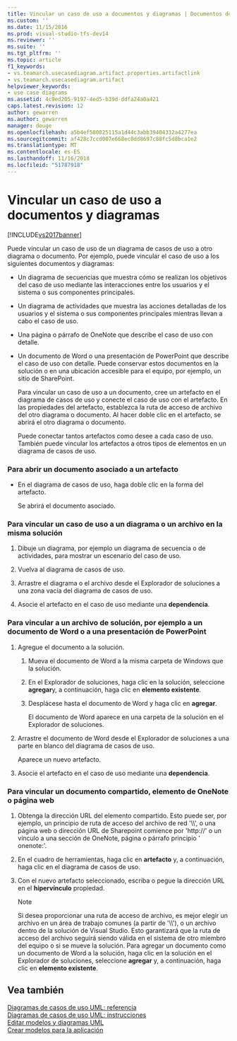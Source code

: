 ```yaml
---
title: Vincular un caso de uso a documentos y diagramas | Documentos de Microsoft
ms.custom: ''
ms.date: 11/15/2016
ms.prod: visual-studio-tfs-dev14
ms.reviewer: ''
ms.suite: ''
ms.tgt_pltfrm: ''
ms.topic: article
f1_keywords:
- vs.teamarch.usecasediagram.artifact.properties.artifactlink
- vs.teamarch.usecasediagram.artifact
helpviewer_keywords:
- use case diagrams
ms.assetid: 4c9ed205-9197-4ed5-b39d-ddfa24a0a421
caps.latest.revision: 12
author: gewarren
ms.author: gewarren
manager: douge
ms.openlocfilehash: a5b4ef580825115a1d44c3abb39404332a4277ea
ms.sourcegitcommit: af428c7ccd007e668ec0dd8697c88fc5d8bca1e2
ms.translationtype: MT
ms.contentlocale: es-ES
ms.lasthandoff: 11/16/2018
ms.locfileid: "51787918"
---
```

# <a name="link-a-use-case-to-documents-and-diagrams"></a>Vincular un caso de uso a documentos y diagramas
[!INCLUDE[vs2017banner](../includes/vs2017banner.md)]

Puede vincular un caso de uso de un diagrama de casos de uso a otro diagrama o documento. Por ejemplo, puede vincular el caso de uso a los siguientes documentos y diagramas:  
  
- Un diagrama de secuencias que muestra cómo se realizan los objetivos del caso de uso mediante las interacciones entre los usuarios y el sistema o sus componentes principales.  
  
- Un diagrama de actividades que muestra las acciones detalladas de los usuarios y el sistema o sus componentes principales mientras llevan a cabo el caso de uso.  
  
- Una página o párrafo de OneNote que describe el caso de uso con detalle.  
  
- Un documento de Word o una presentación de PowerPoint que describe el caso de uso con detalle. Puede conservar estos documentos en la solución o en una ubicación accesible para el equipo, por ejemplo, un sitio de SharePoint.  
  
  Para vincular un caso de uso a un documento, cree un artefacto en el diagrama de casos de uso y conecte el caso de uso con el artefacto. En las propiedades del artefacto, establezca la ruta de acceso de archivo del otro diagrama o documento. Al hacer doble clic en el artefacto, se abrirá el otro diagrama o documento.  
  
  Puede conectar tantos artefactos como desee a cada caso de uso. También puede vincular los artefactos a otros tipos de elementos en un diagrama de casos de uso.  
  
### <a name="to-open-a-document-associated-with-an-artifact"></a>Para abrir un documento asociado a un artefacto  
  
-   En el diagrama de casos de uso, haga doble clic en la forma del artefacto.  
  
     Se abrirá el documento asociado.  
  
### <a name="to-link-a-use-case-to-a-diagram-or-file-in-the-same-solution"></a>Para vincular un caso de uso a un diagrama o un archivo en la misma solución  
  
1.  Dibuje un diagrama, por ejemplo un diagrama de secuencia o de actividades, para mostrar un escenario del caso de uso.  
  
2.  Vuelva al diagrama de casos de uso.  
  
3.  Arrastre el diagrama o el archivo desde el Explorador de soluciones a una zona vacía del diagrama de casos de uso.  
  
4.  Asocie el artefacto en el caso de uso mediante una **dependencia**.  
  
### <a name="to-link-to-a-solution-file-such-as-a-word-document-or-powerpoint-presentation"></a>Para vincular a un archivo de solución, por ejemplo a un documento de Word o a una presentación de PowerPoint  
  
1.  Agregue el documento a la solución.  
  
    1.  Mueva el documento de Word a la misma carpeta de Windows que la solución.  
  
    2.  En el Explorador de soluciones, haga clic en la solución, seleccione **agregar**y, a continuación, haga clic en **elemento existente**.  
  
    3.  Desplácese hasta el documento de Word y haga clic en **agregar**.  
  
         El documento de Word aparece en una carpeta de la solución en el Explorador de soluciones.  
  
2.  Arrastre el documento de Word desde el Explorador de soluciones a una parte en blanco del diagrama de casos de uso.  
  
     Aparece un nuevo artefacto.  
  
3.  Asocie el artefacto en el caso de uso mediante una **dependencia**.  
  
### <a name="to-link-to-a-shared-document-onenote-element-or-web-page"></a>Para vincular un documento compartido, elemento de OneNote o página web  
  
1.  Obtenga la dirección URL del elemento compartido. Esto puede ser, por ejemplo, un principio de ruta de acceso del archivo de red '\\\\', o una página web o dirección URL de Sharepoint comience por 'http://' o un vínculo a una sección de OneNote, página o párrafo principio ' onenote:'.  
  
2.  En el cuadro de herramientas, haga clic en **artefacto** y, a continuación, haga clic en el diagrama de casos de uso.  
  
3.  Con el nuevo artefacto seleccionado, escriba o pegue la dirección URL en el **hipervínculo** propiedad.  
  
    > [!NOTE]
    >  Si desea proporcionar una ruta de acceso de archivo, es mejor elegir un archivo en un área de trabajo comunes (a partir de '\\\\'), o un archivo dentro de la solución de Visual Studio. Esto garantizará que la ruta de acceso del archivo seguirá siendo válida en el sistema de otro miembro del equipo o si se mueve la solución. Para agregar un documento como un documento de Word a la solución, haga clic en la solución en el Explorador de soluciones, seleccione **agregar** y, a continuación, haga clic en **elemento existente**.  
  
## <a name="see-also"></a>Vea también  
 [Diagramas de casos de uso UML: referencia](../modeling/uml-use-case-diagrams-reference.md)   
 [Diagramas de casos de uso UML: instrucciones](../modeling/uml-use-case-diagrams-guidelines.md)   
 [Editar modelos y diagramas UML](../modeling/edit-uml-models-and-diagrams.md)   
 [Crear modelos para la aplicación](../modeling/create-models-for-your-app.md)



